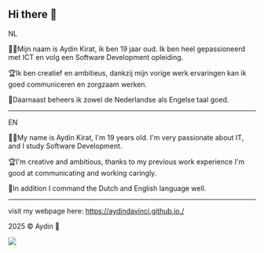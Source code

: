 ## Hi there 👋

NL

👨‍💻Mijn naam is Aydin Kirat, ik ben 19 jaar oud.
Ik ben heel gepassioneerd met ICT en volg een Software Development opleiding.

🏆Ik ben creatief en ambitieus, dankzij mijn vorige werk ervaringen kan ik goed communiceren en zorgzaam werken.

🌠Daarnaast beheers ik zowel de Nederlandse als Engelse taal goed.


-----------------------------------------------------------------------------------------

EN

👨‍💻My name is Aydin Kirat, I'm 19 years old.
I'm very passionate about IT, and I study Software Development.

🏆I'm creative and ambitious, thanks to my previous work experience I'm good at communicating and working caringly.

🌠In addition I command the Dutch and English language well.

-----------------------------------------------------------------------------------------

visit my webpage here: https://aydindavinci.github.io./

2025 © Aydin 👾

<p>
            <img src="https://cdn.jsdelivr.net/gh/devicons/devicon@latest/icons/blender/blender-original.svg" />
</p>
